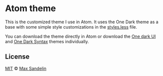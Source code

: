 # Atom theme
This is the customized theme I use in Atom.
It uses the One Dark theme as a base with some simple style customizations in the [styles.less](styles.less) file.

You can download the theme directly in Atom or download the [One dark UI](https://atom.io/themes/one-dark-ui) and [One Dark Syntax](https://atom.io/themes/one-dark-syntax) themes individually.

## License
[MIT](LICENSE) © [Max Sandelin](https://maxsandelin.com)
